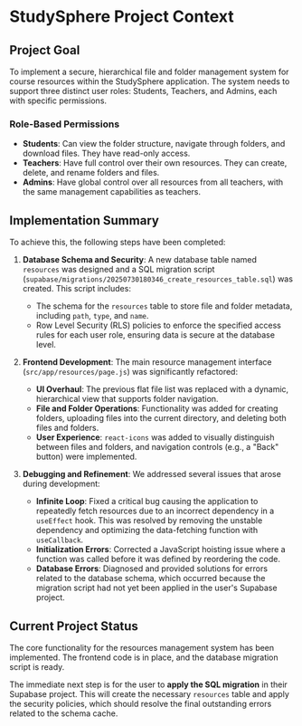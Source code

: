# StudySphere Project Context

## Project Goal
To implement a secure, hierarchical file and folder management system for course resources within the StudySphere application. The system needs to support three distinct user roles: Students, Teachers, and Admins, each with specific permissions.

### Role-Based Permissions
*   **Students**: Can view the folder structure, navigate through folders, and download files. They have read-only access.
*   **Teachers**: Have full control over their own resources. They can create, delete, and rename folders and files.
*   **Admins**: Have global control over all resources from all teachers, with the same management capabilities as teachers.

## Implementation Summary

To achieve this, the following steps have been completed:

1.  **Database Schema and Security**: A new database table named `resources` was designed and a SQL migration script (`supabase/migrations/20250730180346_create_resources_table.sql`) was created. This script includes:
    *   The schema for the `resources` table to store file and folder metadata, including `path`, `type`, and `name`.
    *   Row Level Security (RLS) policies to enforce the specified access rules for each user role, ensuring data is secure at the database level.

2.  **Frontend Development**: The main resource management interface (`src/app/resources/page.js`) was significantly refactored:
    *   **UI Overhaul**: The previous flat file list was replaced with a dynamic, hierarchical view that supports folder navigation.
    *   **File and Folder Operations**: Functionality was added for creating folders, uploading files into the current directory, and deleting both files and folders.
    *   **User Experience**: `react-icons` was added to visually distinguish between files and folders, and navigation controls (e.g., a "Back" button) were implemented.

3.  **Debugging and Refinement**: We addressed several issues that arose during development:
    *   **Infinite Loop**: Fixed a critical bug causing the application to repeatedly fetch resources due to an incorrect dependency in a `useEffect` hook. This was resolved by removing the unstable dependency and optimizing the data-fetching function with `useCallback`.
    *   **Initialization Errors**: Corrected a JavaScript hoisting issue where a function was called before it was defined by reordering the code.
    *   **Database Errors**: Diagnosed and provided solutions for errors related to the database schema, which occurred because the migration script had not yet been applied in the user's Supabase project.

## Current Project Status

The core functionality for the resources management system has been implemented. The frontend code is in place, and the database migration script is ready.

The immediate next step is for the user to **apply the SQL migration** in their Supabase project. This will create the necessary `resources` table and apply the security policies, which should resolve the final outstanding errors related to the schema cache.

